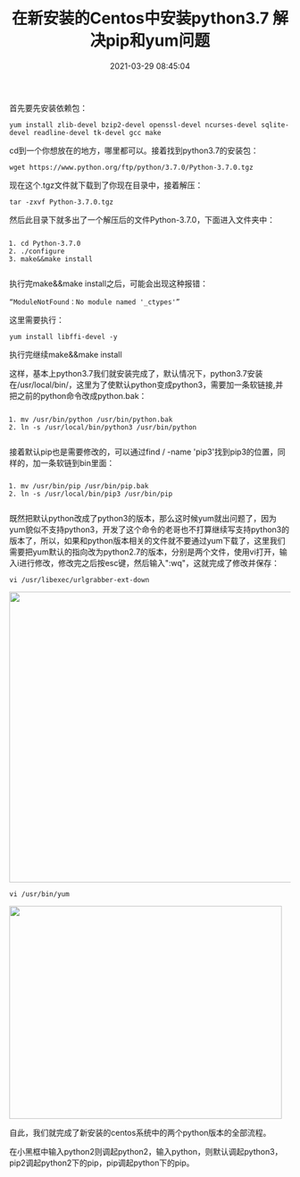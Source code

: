 ﻿---
title: 在新安装的Centos中安装python3.7 解决pip和yum问题
tags: 
- python
categories:
- python
date: 2021-03-29 08:45:04
---

<div id="article_content" class="article_content clearfix">
        <link rel="stylesheet" href="https://csdnimg.cn/release/blogv2/dist/mdeditor/css/editerView/ck_htmledit_views-b5506197d8.css">
                <div id="content_views" class="htmledit_views">
                    <p>首先要先安装依赖包：</p> 
<pre class="has" name="code"><code class="hljs sql">yum <span class="hljs-keyword">install</span> zlib-devel bzip2-devel openssl-devel ncurses-devel sqlite-devel readline-devel tk-devel gcc make
</code><div class="hljs-button {2}" data-title="复制" data-report-click="{&quot;spm&quot;:&quot;1001.2101.3001.4259&quot;}" onclick="hljs.copyCode(event)"></div></pre> 
<p>cd到一个你想放在的地方，哪里都可以。接着找到python3.7的安装包：</p> 
<pre class="has" name="code"><code class="hljs apache"><span class="hljs-attribute">wget</span> https://www.python.org/ftp/python/<span class="hljs-number">3</span>.<span class="hljs-number">7</span>.<span class="hljs-number">0</span>/Python-<span class="hljs-number">3</span>.<span class="hljs-number">7</span>.<span class="hljs-number">0</span>.tgz</code><div class="hljs-button {2}" data-title="复制" data-report-click="{&quot;spm&quot;:&quot;1001.2101.3001.4259&quot;}" onclick="hljs.copyCode(event)"></div></pre> 
<p>现在这个.tgz文件就下载到了你现在目录中，接着解压：</p> 
<pre class="has" name="code"><code class="hljs apache"><span class="hljs-attribute">tar</span> -zxvf Python-<span class="hljs-number">3</span>.<span class="hljs-number">7</span>.<span class="hljs-number">0</span>.tgz</code><div class="hljs-button {2}" data-title="复制" data-report-click="{&quot;spm&quot;:&quot;1001.2101.3001.4259&quot;}" onclick="hljs.copyCode(event)"></div></pre> 
<p>然后此目录下就多出了一个解压后的文件Python-3.7.0，下面进入文件夹中：</p> 
<pre class="has" name="code"><code class="hljs go"><ol class="hljs-ln"><li><div class="hljs-ln-numbers"><div class="hljs-ln-line hljs-ln-n" data-line-number="1"></div></div><div class="hljs-ln-code"><div class="hljs-ln-line">cd&nbsp;Python<span class="hljs-number">-3.7</span><span class="hljs-number">.0</span></div></div></li><li><div class="hljs-ln-numbers"><div class="hljs-ln-line hljs-ln-n" data-line-number="2"></div></div><div class="hljs-ln-code"><div class="hljs-ln-line">./configure</div></div></li><li><div class="hljs-ln-numbers"><div class="hljs-ln-line hljs-ln-n" data-line-number="3"></div></div><div class="hljs-ln-code"><div class="hljs-ln-line"><span class="hljs-built_in">make</span>&amp;&amp;<span class="hljs-built_in">make</span> install</div></div></li></ol></code><div class="hljs-button {2}" data-title="复制" data-report-click="{&quot;spm&quot;:&quot;1001.2101.3001.4259&quot;}" onclick="hljs.copyCode(event)"></div></pre> 
<p>执行完make&amp;&amp;make install之后，可能会出现这种报错：</p> 
<pre class="has" name="code"><code class="hljs crystal">“ModuleNotFound：No <span class="hljs-class"><span class="hljs-keyword">module</span> <span class="hljs-title">named</span> '<span class="hljs-title">_ctypes</span>'”</span></code><div class="hljs-button {2}" data-title="复制" data-report-click="{&quot;spm&quot;:&quot;1001.2101.3001.4259&quot;}" onclick="hljs.copyCode(event)"></div></pre> 
<p>这里需要执行：</p> 
<pre class="has" name="code"><code class="hljs sql">yum <span class="hljs-keyword">install</span> libffi-devel -y</code><div class="hljs-button {2}" data-title="复制" data-report-click="{&quot;spm&quot;:&quot;1001.2101.3001.4259&quot;}" onclick="hljs.copyCode(event)"></div></pre> 
<p>执行完继续make&amp;&amp;make install</p> 
<p>这样，基本上python3.7我们就安装完成了，默认情况下，python3.7安装在/usr/local/bin/，这里为了使默认python变成python3，需要加一条软链接,并把之前的python命令改成python.bak：</p> 
<pre class="has" name="code"><code class="hljs groovy"><ol class="hljs-ln"><li><div class="hljs-ln-numbers"><div class="hljs-ln-line hljs-ln-n" data-line-number="1"></div></div><div class="hljs-ln-code"><div class="hljs-ln-line">mv <span class="hljs-regexp">/usr/</span>bin<span class="hljs-regexp">/python /</span>usr<span class="hljs-regexp">/bin/</span>python.bak</div></div></li><li><div class="hljs-ln-numbers"><div class="hljs-ln-line hljs-ln-n" data-line-number="2"></div></div><div class="hljs-ln-code"><div class="hljs-ln-line">ln -s <span class="hljs-regexp">/usr/</span>local<span class="hljs-regexp">/bin/</span>python3 <span class="hljs-regexp">/usr/</span>bin/python</div></div></li></ol></code><div class="hljs-button {2}" data-title="复制" data-report-click="{&quot;spm&quot;:&quot;1001.2101.3001.4259&quot;}" onclick="hljs.copyCode(event)"></div></pre> 
<p>接着默认pip也是需要修改的，可以通过find / -name 'pip3'找到pip3的位置，同样的，加一条软链到bin里面：</p> 
<pre class="has" name="code"><code class="hljs groovy"><ol class="hljs-ln"><li><div class="hljs-ln-numbers"><div class="hljs-ln-line hljs-ln-n" data-line-number="1"></div></div><div class="hljs-ln-code"><div class="hljs-ln-line">mv <span class="hljs-regexp">/usr/</span>bin<span class="hljs-regexp">/pip /</span>usr<span class="hljs-regexp">/bin/</span>pip.bak</div></div></li><li><div class="hljs-ln-numbers"><div class="hljs-ln-line hljs-ln-n" data-line-number="2"></div></div><div class="hljs-ln-code"><div class="hljs-ln-line">ln -s <span class="hljs-regexp">/usr/</span>local<span class="hljs-regexp">/bin/</span>pip3 <span class="hljs-regexp">/usr/</span>bin/pip</div></div></li></ol></code><div class="hljs-button {2}" data-title="复制" data-report-click="{&quot;spm&quot;:&quot;1001.2101.3001.4259&quot;}" onclick="hljs.copyCode(event)"></div></pre> 
<p>既然把默认python改成了python3的版本，那么这时候yum就出问题了，因为yum貌似不支持python3，开发了这个命令的老哥也不打算继续写支持python3的版本了，所以，如果和python版本相关的文件就不要通过yum下载了，这里我们需要把yum默认的指向改为python2.7的版本，分别是两个文件，使用vi打开，输入i进行修改，修改完之后按esc键，然后输入":wq"，这就完成了修改并保存：</p> 
<pre class="has" name="code"><code class="hljs groovy">vi <span class="hljs-regexp">/usr/</span>libexec/urlgrabber-ext-down
</code><div class="hljs-button {2}" data-title="复制" data-report-click="{&quot;spm&quot;:&quot;1001.2101.3001.4259&quot;}" onclick="hljs.copyCode(event)"></div></pre> 
<p><img alt="" class="has" height="520" src="https://img-blog.csdn.net/20180809175937778?watermark/2/text/aHR0cHM6Ly9ibG9nLmNzZG4ubmV0L3UwMTMyMTQyMTI=/font/5a6L5L2T/fontsize/400/fill/I0JBQkFCMA==/dissolve/70" width="554"></p> 
<pre class="has" name="code"><code class="hljs groovy">vi <span class="hljs-regexp">/usr/</span>bin/yum</code><div class="hljs-button {2}" data-title="复制" data-report-click="{&quot;spm&quot;:&quot;1001.2101.3001.4259&quot;}" onclick="hljs.copyCode(event)"></div></pre> 
<p><img alt="" class="has" height="381" src="https://img-blog.csdn.net/20180809180044293?watermark/2/text/aHR0cHM6Ly9ibG9nLmNzZG4ubmV0L3UwMTMyMTQyMTI=/font/5a6L5L2T/fontsize/400/fill/I0JBQkFCMA==/dissolve/70" width="488"></p> 
<p>自此，我们就完成了新安装的centos系统中的两个python版本的全部流程。</p> 
<p>在小黑框中输入python2则调起python2，输入python，则默认调起python3，pip2调起python2下的pip，pip调起python下的pip。</p>
                </div><div><div></div></div>
        </div>
